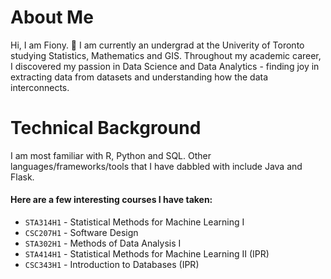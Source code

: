 # About Me

Hi, I am Fiony. 👋  I am currently an undergrad at the Univerity of Toronto studying Statistics, Mathematics and GIS. Throughout my academic career, I discovered my passion in Data Science and Data Analytics - finding joy in extracting data from datasets and understanding how the data interconnects. 

# Technical Background
I am most familiar with R, Python and SQL. Other languages/frameworks/tools that I have dabbled with include Java and Flask.


#### Here are a few interesting courses I have taken:
- `STA314H1` - Statistical Methods for Machine Learning I
- `CSC207H1` - Software Design
- `STA302H1` - Methods of Data Analysis I
- `STA414H1` - Statistical Methods for Machine Learning II (IPR)
- `CSC343H1` - Introduction to Databases (IPR)

<!--
**fionyvan/fionyvan** is a ✨ _special_ ✨ repository because its `README.md` (this file) appears on your GitHub profile.

Here are some ideas to get you started:

- 🔭 I’m currently working on ...
- 🌱 I’m currently learning ...
- 👯 I’m looking to collaborate on ...
- 🤔 I’m looking for help with ...
- 💬 Ask me about ...
- 📫 How to reach me: ...
- 😄 Pronouns: ...
- ⚡ Fun fact: ...
-->
